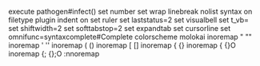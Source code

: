 execute pathogen#infect()
set number
set wrap linebreak nolist
syntax on
filetype plugin indent on
set ruler
set laststatus=2
set visualbell
set t_vb=
set shiftwidth=2
set softtabstop=2
set expandtab
set cursorline
set omnifunc=syntaxcomplete#Complete
colorscheme molokai
inoremap " ""<left>
inoremap ' ''<left>
inoremap ( ()<left>
inoremap [ []<left>
inoremap { {}<left>
inoremap {<CR> {<CR>}<ESC>O
inoremap {;<CR> {<CR>};<ESC>O
:nnoremap <C-e> <C-w>
